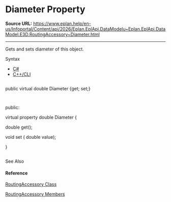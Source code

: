 # Diameter Property

**Source URL:** https://www.eplan.help/en-us/Infoportal/Content/api/2026/Eplan.EplApi.DataModelu~Eplan.EplApi.DataModel.E3D.RoutingAccessory~Diameter.html

---

Gets and sets diameter of this object.

Syntax

- [C#](#i-syntax-CS)
- [C++/CLI](#i-syntax-CPP2005)

```
```
public virtual double Diameter {get; set;}
```
```

```
```
public:
virtual property double Diameter {
   double get();
   void set (    double value);
}
```
```



See Also

#### Reference

[RoutingAccessory Class](Eplan.EplApi.DataModelu~Eplan.EplApi.DataModel.E3D.RoutingAccessory.html)
  
[RoutingAccessory Members](Eplan.EplApi.DataModelu~Eplan.EplApi.DataModel.E3D.RoutingAccessory_members.html)